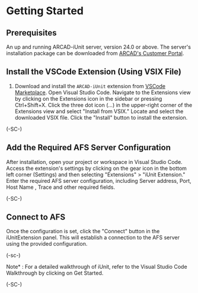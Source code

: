 # Getting Started

## Prerequisites
An up and running ARCAD-iUnit server, version 24.0 or above. The server's installation package can be downloaded from [ARCAD's Customer Portal](https://portal.arcadsoftware.com/).

## Install  the VSCode Extension (Using VSIX File)
1. Download and install the `ARCAD-iUnit` extension from [VSCode Marketplace](https://marketplace.visualstudio.com/items?itemName=arcadsoftware.arcad-iunit).
Open Visual Studio Code.
Navigate to the Extensions view by clicking on the Extensions icon in the sidebar or pressing Ctrl+Shift+X.
Click the three dot icon (...) in the upper-right corner of the Extensions view and select "Install from VSIX."
Locate and select the downloaded VSIX file.
Click the "Install" button to install the extension.

(-SC-)

## Add the Required AFS Server Configuration

After installation, open your project or workspace in Visual Studio Code.
Access the extension's settings by clicking on the gear icon in the bottom left corner (Settings) and then selecting "Extensions" > "iUnit Extension."
Enter the required AFS server configuration, including Server address, Port, Host Name , Trace and other required fields.

(-SC-)

## Connect to AFS

Once the configuration is set, click the "Connect" button in the iUnitExtension panel.
This will establish a connection to the AFS server using the provided configuration.

(-sc-)

Note* : For a detailed walkthrough of iUnit, refer to the Visual Studio Code Walkthrough by clicking on Get Started.

(-SC-)